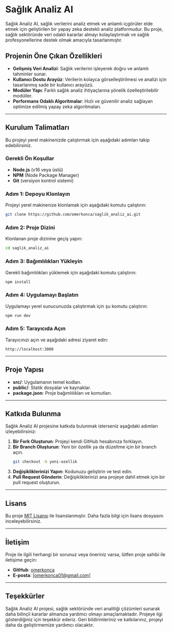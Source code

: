 # Sağlık Analiz AI

Sağlık Analiz AI, sağlık verilerini analiz etmek ve anlamlı içgörüler elde etmek için geliştirilen bir yapay zeka destekli analiz platformudur. Bu proje, sağlık sektöründe veri odaklı kararlar almayı kolaylaştırmak ve sağlık profesyonellerine destek olmak amacıyla tasarlanmıştır.

## Projenin Öne Çıkan Özellikleri

- **Gelişmiş Veri Analizi**: Sağlık verilerini işleyerek doğru ve anlamlı tahminler sunar.
- **Kullanıcı Dostu Arayüz**: Verilerin kolayca görselleştirilmesi ve analizi için tasarlanmış sade bir kullanıcı arayüzü.
- **Modüler Yapı**: Farklı sağlık analiz ihtiyaçlarına yönelik özelleştirilebilir modüller.
- **Performans Odaklı Algoritmalar**: Hızlı ve güvenilir analiz sağlayan optimize edilmiş yapay zeka algoritmaları.

---

## Kurulum Talimatları

Bu projeyi yerel makinenizde çalıştırmak için aşağıdaki adımları takip edebilirsiniz.

### Gerekli Ön Koşullar

- **Node.js** (v16 veya üstü)
- **NPM** (Node Package Manager)
- **Git** (versiyon kontrol sistemi)

### Adım 1: Depoyu Klonlayın

Projeyi yerel makinenize klonlamak için aşağıdaki komutu çalıştırın:

```bash
git clone https://github.com/omerkonca/saglik_analiz_ai.git
```

### Adım 2: Proje Dizini

Klonlanan proje dizinine geçiş yapın:

```bash
cd saglik_analiz_ai
```

### Adım 3: Bağımlılıkları Yükleyin

Gerekli bağımlılıkları yüklemek için aşağıdaki komutu çalıştırın:

```bash
npm install
```

### Adım 4: Uygulamayı Başlatın

Uygulamayı yerel sunucunuzda çalıştırmak için şu komutu çalıştırın:

```bash
npm run dev
```

### Adım 5: Tarayıcıda Açın

Tarayıcınızı açın ve aşağıdaki adresi ziyaret edin:

```
http://localhost:3000
```

---

## Proje Yapısı

- **src/**: Uygulamanın temel kodları.
- **public/**: Statik dosyalar ve kaynaklar.
- **package.json**: Proje bağımlılıkları ve komutları.

---

## Katkıda Bulunma

Sağlık Analiz AI projesine katkıda bulunmak isterseniz aşağıdaki adımları izleyebilirsiniz:

1. **Bir Fork Oluşturun**: Projeyi kendi GitHub hesabınıza forklayın.
2. **Bir Branch Oluşturun**: Yeni bir özellik ya da düzeltme için bir branch açın.
   ```bash
   git checkout -b yeni-ozellik
   ```
3. **Değişikliklerinizi Yapın**: Kodunuzu geliştirin ve test edin.
4. **Pull Request Gönderin**: Değişikliklerinizi ana projeye dahil etmek için bir pull request oluşturun.

---

## Lisans

Bu proje [MIT Lisansı](LICENSE) ile lisanslanmıştır. Daha fazla bilgi için lisans dosyasını inceleyebilirsiniz.

---

## İletişim

Proje ile ilgili herhangi bir sorunuz veya öneriniz varsa, lütfen proje sahibi ile iletişime geçin:

- **GitHub**: [omerkonca](https://github.com/omerkonca)
- **E-posta**: [omerkonca01@gmail.com]

---

## Teşekkürler

Sağlık Analiz AI projesi, sağlık sektöründe veri analitiği çözümleri sunarak daha bilinçli kararlar almanıza yardımcı olmayı amaçlamaktadır. Projeye ilgi gösterdiğiniz için teşekkür ederiz. Geri bildirimleriniz ve katkılarınız, projeyi daha da geliştirmemize yardımcı olacaktır.

